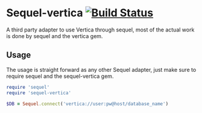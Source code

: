# Sequel-vertica [![Build Status](https://travis-ci.org/camilo/sequel-vertica.svg?branch=travis)](https://travis-ci.org/camilo/sequel-vertica)

A third party adapter to use Vertica through sequel, most of the actual work is
done by sequel and the vertica gem.

## Usage

The usage is straight forward as any other Sequel adapter, just make sure to
require sequel and the sequel-vertica gem.

```ruby 
require 'sequel'
require 'sequel-vertica'

$DB = Sequel.connect('vertica://user:pw@host/database_name')
```

